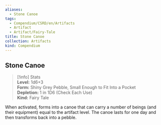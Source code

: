```yaml
---
aliases:
  - Stone Canoe
tags:
  - Compendium/CSRD/en/Artifacts
  - Artifact
  - Artifact/Fairy-Tale
title: Stone Canoe
collection: Artifacts
kind: Compendium
---
```

## Stone Canoe  
>[!info] Stats  
> **Level:** 1d6+3  
> **Form:** Shiny Grey Pebble, Small Enough to Fit Into a Pocket  
> **Depletion:** 1 in 1D6 (Check Each Use)  
> **Kind:** Fairy Tale
  
When activated, forms into a canoe that can carry a number of beings (and their equipment) equal to the artifact level. The canoe lasts for one day and then transforms back into a pebble.